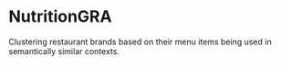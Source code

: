 # NutritionGRA

Clustering restaurant brands based on their menu items being used in semantically similar contexts.
